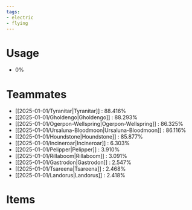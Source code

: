 ```yaml
---
tags:
- electric
- flying
---
```

# Usage
- 0%
# Teammates
- [[2025-01-01/Tyranitar|Tyranitar]] : 88.416%
- [[2025-01-01/Gholdengo|Gholdengo]] : 88.293%
- [[2025-01-01/Ogerpon-Wellspring|Ogerpon-Wellspring]] : 86.325%
- [[2025-01-01/Ursaluna-Bloodmoon|Ursaluna-Bloodmoon]] : 86.116%
- [[2025-01-01/Houndstone|Houndstone]] : 85.877%
- [[2025-01-01/Incineroar|Incineroar]] : 6.303%
- [[2025-01-01/Pelipper|Pelipper]] : 3.910%
- [[2025-01-01/Rillaboom|Rillaboom]] : 3.091%
- [[2025-01-01/Gastrodon|Gastrodon]] : 2.547%
- [[2025-01-01/Tsareena|Tsareena]] : 2.468%
- [[2025-01-01/Landorus|Landorus]] : 2.418%
# Items